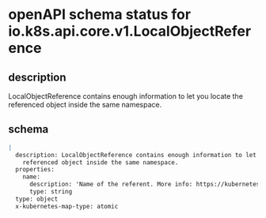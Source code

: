# openAPI schema status for io.k8s.api.core.v1.LocalObjectReference

## description

LocalObjectReference contains enough information to let you locate the referenced object inside the same namespace.

## schema

```yaml
|
  description: LocalObjectReference contains enough information to let you locate the
    referenced object inside the same namespace.
  properties:
    name:
      description: 'Name of the referent. More info: https://kubernetes.io/docs/concepts/overview/working-with-objects/names/#names'
      type: string
  type: object
  x-kubernetes-map-type: atomic

```
